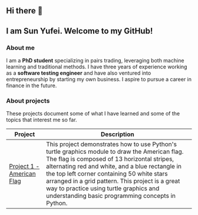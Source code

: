 ## Hi there 👋
## I am Sun Yufei. Welcome to my GitHub!

### About me
I am a **PhD student** specializing in pairs trading, leveraging both machine learning and traditional methods. I have three years of experience working as a **software testing engineer** and have also ventured into entrepreneurship by starting my own business. I aspire to pursue a career in finance in the future.

### About projects
These projects document some of what I have learned and some of the topics that interest me so far.

| Project                          |   Description   |
|----------------------------------|-----------------|
| [Project 1 - American Flag](link) |   This project demonstrates how to use Python's turtle graphics module to draw the American flag. The flag is composed of 13 horizontal stripes, alternating red and white, and a blue rectangle in the top left corner containing 50 white stars arranged in a grid pattern. This project is a great way to practice using turtle graphics and understanding basic programming concepts in Python.   |
